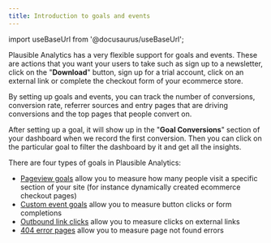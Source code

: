 ```yaml
---
title: Introduction to goals and events
--- 
```


import useBaseUrl from '@docusaurus/useBaseUrl';

Plausible Analytics has a very flexible support for goals and events. These are actions that you want your users to take such as sign up to a newsletter, click on the "**Download**" button, sign up for a trial account, click on an external link or complete the checkout form of your ecommerce store.

By setting up goals and events, you can track the number of conversions, conversion rate, referrer sources and entry pages that are driving conversions and the top pages that people convert on.

After setting up a goal, it will show up in the "**Goal Conversions**" section of your dashboard when we record the first conversion. Then you can click on the particular goal to filter the dashboard by it and get all the insights.

There are four types of goals in Plausible Analytics: 

* [Pageview goals](pageview-goals.md) allow you to measure how many people visit a specific section of your site (for instance dynamically created ecommerce checkout pages)
* [Custom event goals](custom-event-goals.md) allow you to measure button clicks or form completions
* [Outbound link clicks](outbound-link-click-tracking.md) allow you to measure clicks on external links
* [404 error pages](404-error-pages-tracking.md) allow you to measure page not found errors
